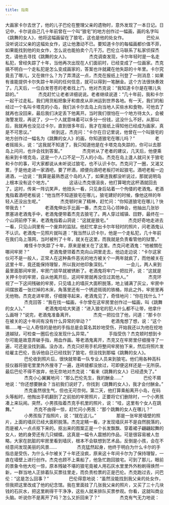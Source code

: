 ```yaml
--- 
title: 指南
---
```


大画家卡尔去世了，他的儿子巴伦在整理父亲的遗物时，意外发现了一本日记。日记中，卡尔说自己几十年前曾在一个叫“狼宅”的地方创作过一幅画，画的名字叫《跳舞的女人》，他将这幅画留在了狼宅，这也是他的处女作。
　　
　　巴伦从没听说过父亲的这幅处女作，这让他激动不已。要知道卡尔的每幅画都价值不菲，如果能找到他的处女作，怎么说也能拍卖个几千万。巴伦立马联系了私家侦探杰克，请他去寻找《跳舞的女人》。
　　
　　杰克调查发现，卡尔年轻时是一名走私犯，曾经失踪了十年，当他再次出现在人们面前时，已经变成了一位画家。杰克搞不明白一个走私犯是怎么变成画家的，答案也许就藏在他失踪的十年里。卡尔究竟去了哪儿，又在做什么？为了弄清这一点，杰克在报纸上刊登了一则消息：如果有谁能提供卡尔失踪十年间的任何信息，就可以得到一笔酬金。这个方法很快奏效了。几天后，一位白发苍苍的老者找上门，他对杰克说：“我知道卡尔是在哪儿失踪的。”
　　
　　杰克赶忙让老者详细说说。老者继续说道：“几十年前，我和卡尔一起干过走私，我们用货船把象牙和兽皮从非洲运到世界各地。有一天，我们的船经过一个名叫卡塔克的小岛，我们派卡尔去岛上向当地人买些水和食物，可他去了就再也没回来，最后我们决定丢下他离开。当时我们很怕在一个地方待太久，会被海警发现，再说了，少一个人就意味着可以多分一份钱，这没什么不好。从那以后，我就再也没见过卡尔，直到很多年后，我才在报纸上得知他已经成为画家，真是不可思议。”
　　
　　听到这，杰克问：“卡尔在日记里说，他曾在一个叫狼宅的地方创作过一幅名为《跳舞的女人》的画，你知道狼宅在哪儿吗？”
　　
　　老者摇摇头，说：“这我就不知道了，我只知道他是在卡塔克岛失踪的，你可以去那岛上问问，也许会找到答案。”
　　
　　杰克听从了老者的建议，几天后，他便乘船来到卡塔克岛，这是一个人口不足一万人的小岛。杰克在岛上逢人就问关于狼宅和卡尔的事，可大家都说从未听说过狼宅，也不认识卡尔。杰克问了一圈，又渴又累，于是他走进一家酒吧，要了杯酒，顺便向酒吧老板打听起狼宅。酒吧老板一边递酒，一边说：“我算是最熟悉这个岛的人了，如果连我都没听说过，那就说明岛上根本没有这个地方。”
　　
　　这话让杰克很沮丧，他打算喝完这杯酒就回去了。这时，传来一阵讥笑声，他扭头一看，只见身后站着一个佝偻的老酒鬼。老酒鬼指着酒吧老板说：“他当然不知道狼宅在哪儿，狼宅建好的时候，像他这样的年轻人还没出生呢。”
　　
　　杰克顿时来了精神，赶忙问：“你知道狼宅在哪儿？快带我去！”
　　
　　老酒鬼伸出手比画一番，杰克立马心领神会，他抽出几张钞票塞进老酒鬼手中，老酒鬼便带着杰克去狼宅了。两人穿过城镇、田野，最终在一个山洞前停下来，老酒鬼指着山洞说：“这就是狼宅。”
　　
　　杰克好奇地走进去一看，只见山洞里有一个废弃的监狱。他赶忙拿出卡尔年轻时的照片，问老酒鬼认不认识。老酒鬼一见照片就叫道：“我当然认识卡尔，他是一个走私犯，几十年前在我们岛上落网，当时被判了十年，就关在这里，而我就是负责看管他的狱警。”
　　
　　难怪卡尔失踪了十年，原来是被关在了这里。杰克问老酒鬼：“他被關在哪间牢房？”
　　
　　老酒鬼便领着杰克向山洞里走去，他边走边说：“卡尔这家伙可不是一般人，正常人在这种条件恶劣的地方被关个一两年就疯了，而他被关在这里十年，竟还能保持理智，所以我对他印象深刻。”
　　
　　一会儿，两人来到最里面那间牢房，牢房门锁早就被锈断了。老酒鬼将牢门一把拉开，说：“这就是关押卡尔的牢房，自从他离开后，这间牢房就再没住过其他人。”
　　
　　杰克环视了一下这间残破的牢房，只见墙上的墙灰大面积脱落，地上铺满了灰尘，牢房中间摆放着一张烂掉的木床，角落里还有一个锈迹斑斑的铁桶，除此之外，牢房里再无他物。杰克走进牢房，仔细搜寻起来，老酒鬼见了，奇怪地问：“你在找什么？”
　　
　　杰克回答：“我在找一幅画，卡尔曾在这牢房里创作过一幅画，叫《跳舞的女人》。”
　　
　　老酒鬼哈哈大笑道：“进入狼宅的犯人什么都不让带，他拿什么画呀？”说完，老酒鬼准备离开。
　　
　　杰克一把拉住了他，问道：“那卡尔在被关的这十年间有没有什么异常的举动？”
　　
　　老酒鬼想了想，说：“这个嘛……唯一让人奇怪的是他的手指总是会莫名其妙地受伤，开始我还以为他在挖地道越狱，可检查一圈后也没发现什么异常。”
　　
　　手指受伤？杰克顿时想到卡尔可能是故意弄破手指，用血作画。等老酒鬼离开，杰克又在牢房里仔细搜寻了一遍，可还是没找到画。没办法，杰克只好用手机将整间牢房拍下来，然后将照片发给雇主巴伦，告诉他自己已经找到了狼宅，但没找到那幅《跳舞的女人》。
　　
　　巴伦收到照片后，很快就带着一队专业人员来到狼宅。他们用各种高科技仪器将狼宅里里外外搜寻了一遍，连砖缝都没放过，可即便这样还是一无所获。最后巴伦不得不放弃，他无奈地对杰克说：“看来《跳舞的女人》已经遗失了。”
　　
　　杰克小心翼翼地问：“那么巴伦先生，我的酬金……”
　　
　　巴伦不屑地说：“你还想要酬金？当初我们说好了，你找到《跳舞的女人》，我才会付酬金。”
　　
　　杰克虽然很生气，但也无可奈何。第二天，他打算乘船离开小岛，在码头等船时，他掏出手机翻到了之前拍的牢房照片，正要将它们删除时，一个小男孩凑上来玩闹。突然，小男孩指着杰克手机里的照片，说：“哇，这里有个女人在跳舞。”
　　
　　杰克不由得一惊，赶忙问小男孩：“那个跳舞的女人在哪儿？”
　　
　　小男孩指了指照片，说：“就在这儿。”
　　
　　那是一张牢房墙壁的照片，上面的墙灰已经大面积脱落。杰克定睛一看，才发现墙灰并不是自然脱落的，而是被人一点点抠下来的。抠出来的图案正是一个长发飘飘、穿着裙子翩翩起舞的女人，她的身旁还有几只蝴蝶。这真是一幅令人震撼的作品，可是很容易被人忽略，大家在肮脏的牢房里看到墙灰，根本不会联想到艺术品，反倒是小孩，会在不经意间发现美丽的风景……
　　
　　杰克猛然起身，他终于明白为什么卡尔的手指总是受伤，为什么卡尔被关了十年还没疯，原来这十年间卡尔为了保持理智，一直在墙壁上进行创作。杰克也顾不上乘船了，他急忙跑回狼宅。可到了那儿，眼前的景象令他大吃一惊，原本残破不堪的狼宅竟被人用石灰水里里外外粉刷得焕然一新，一群当地人正排着队买票往里走，而负责检票的正是巴伦。杰克跑过去，问巴伦：“这是怎么回事？”
　　
　　巴伦得意地说：“虽然没能找到我父亲的处女作，但我把这里改成了他的纪念馆。我在里面挂了几张我父亲的照片，又买了三十几块钱的石灰水，把这里刷得干干净净，这些人就来排队买票参观。你看，这就叫商业头脑。听说你不是离开了吗？怎么又折回来了？”
　　
　　杰克有气无力地说：